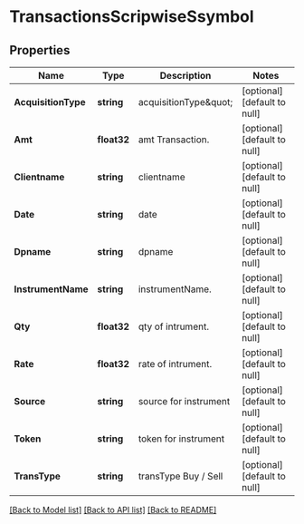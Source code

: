# TransactionsScripwiseSsymbol

## Properties
Name | Type | Description | Notes
------------ | ------------- | ------------- | -------------
**AcquisitionType** | **string** | acquisitionType\&quot; | [optional] [default to null]
**Amt** | **float32** | amt Transaction. | [optional] [default to null]
**Clientname** | **string** | clientname | [optional] [default to null]
**Date** | **string** | date | [optional] [default to null]
**Dpname** | **string** | dpname | [optional] [default to null]
**InstrumentName** | **string** | instrumentName. | [optional] [default to null]
**Qty** | **float32** | qty of intrument. | [optional] [default to null]
**Rate** | **float32** | rate of intrument. | [optional] [default to null]
**Source** | **string** | source for instrument | [optional] [default to null]
**Token** | **string** | token for instrument | [optional] [default to null]
**TransType** | **string** | transType Buy / Sell | [optional] [default to null]

[[Back to Model list]](../README.md#documentation-for-models) [[Back to API list]](../README.md#documentation-for-api-endpoints) [[Back to README]](../README.md)

